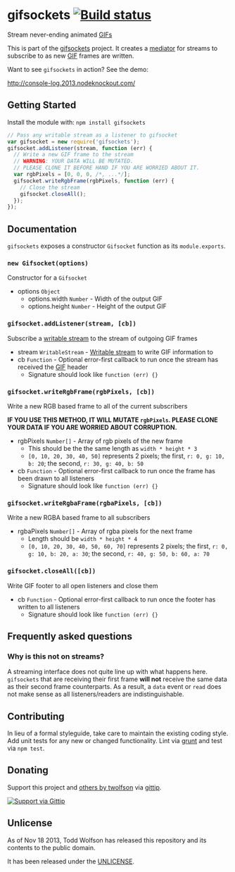 # gifsockets [![Build status](https://travis-ci.org/twolfson/gifsockets.png?branch=master)](https://travis-ci.org/twolfson/gifsockets)

Stream never-ending animated [GIFs][GIF]

This is part of the [gifsockets][] project. It creates a [mediator][] for streams to subscribe to as new [GIF][] frames are written.

Want to see `gifsockets` in action? See the demo:

http://console-log.2013.nodeknockout.com/

[GIF]: http://en.wikipedia.org/wiki/Graphics_Interchange_Format
[gifsockets]: https://github.com/twolfson/gifsockets-server
[mediator]: http://en.wikipedia.org/wiki/Mediator_pattern

## Getting Started
Install the module with: `npm install gifsockets`

```javascript
// Pass any writable stream as a listener to gifsocket
var gifsocket = new require('gifsockets');
gifsocket.addListener(stream, function (err) {
  // Write a new GIF frame to the stream
  // WARNING: YOUR DATA WILL BE MUTATED.
  // PLEASE CLONE IT BEFORE HAND IF YOU ARE WORRIED ABOUT IT.
  var rgbPixels = [0, 0, 0, /*, ...*/];
  gifsocket.writeRgbFrame(rgbPixels, function (err) {
    // Close the stream
    gifsocket.closeAll();
  });
});
```

## Documentation
`gifsockets` exposes a constructor `Gifsocket` function as its `module.exports`.

### `new Gifsocket(options)`
Constructor for a `Gifsocket`

- options `Object`
    - options.width `Number` - Width of the output GIF
    - options.height `Number` - Height of the output GIF

### `gifsocket.addListener(stream, [cb])`
Subscribe a [writable stream][wstream] to the stream of outgoing GIF frames

- stream `WritableStream` - [Writable stream][wstream] to write GIF information to
- cb `Function` - Optional error-first callback to run once the stream has received the [GIF][] header
    - Signature should look like `function (err) {}`

[wstream]: http://nodejs.org/api/stream.html#stream_class_stream_writable

### `gifsocket.writeRgbFrame(rgbPixels, [cb])`
Write a new RGB based frame to all of the current subscribers

**IF YOU USE THIS METHOD, IT WILL MUTATE `rgbPixels`. PLEASE CLONE YOUR DATA IF YOU ARE WORRIED ABOUT CORRUPTION.**

- rgbPixels `Number[]` - Array of rgb pixels of the new frame
    - This should be the the same length as `width * height * 3`
    - `[0, 10, 20, 30, 40, 50]` represents 2 pixels; the first, `r: 0, g: 10, b: 20`; the second, `r: 30, g: 40, b: 50`
- cb `Function` - Optional error-first callback to run once the frame has been drawn to all listeners
    - Signature should look like `function (err) {}`

### `gifsocket.writeRgbaFrame(rgbaPixels, [cb])`
Write a new RGBA based frame to all subscribers

- rgbaPixels `Number[]` - Array of rgba pixels for the next frame
    - Length should be `width * height * 4`
    - `[0, 10, 20, 30, 40, 50, 60, 70]` represents 2 pixels; the first, `r: 0, g: 10, b: 20, a: 30`; the second, `r: 40, g: 50, b: 60, a: 70`

### `gifsocket.closeAll([cb])`
Write GIF footer to all open listeners and close them

- cb `Function` - Optional error-first callback to run once the footer has written to all listeners
    - Signature should look like `function (err) {}`

## Frequently asked questions
### Why is this not on streams?
A streaming interface does not quite line up with what happens here. `gifsockets` that are receiving their first frame **will not** receive the same data as their second frame counterparts. As a result, a `data` event or `read` does not make sense as all listeners/readers are indistinguishable.

## Contributing
In lieu of a formal styleguide, take care to maintain the existing coding style. Add unit tests for any new or changed functionality. Lint via [grunt](https://github.com/gruntjs/grunt) and test via `npm test`.

## Donating
Support this project and [others by twolfson][gittip] via [gittip][].

[![Support via Gittip][gittip-badge]][gittip]

[gittip-badge]: https://rawgithub.com/twolfson/gittip-badge/master/dist/gittip.png
[gittip]: https://www.gittip.com/twolfson/

## Unlicense
As of Nov 18 2013, Todd Wolfson has released this repository and its contents to the public domain.

It has been released under the [UNLICENSE][].

[UNLICENSE]: UNLICENSE
